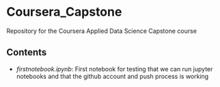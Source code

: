 # Coursera_Capstone
Repository for the Coursera Applied Data Science Capstone course

## Contents
* *firstnotebook.ipynb*: First notebook for testing that we can run jupyter notebooks and that the github account and push process is working
